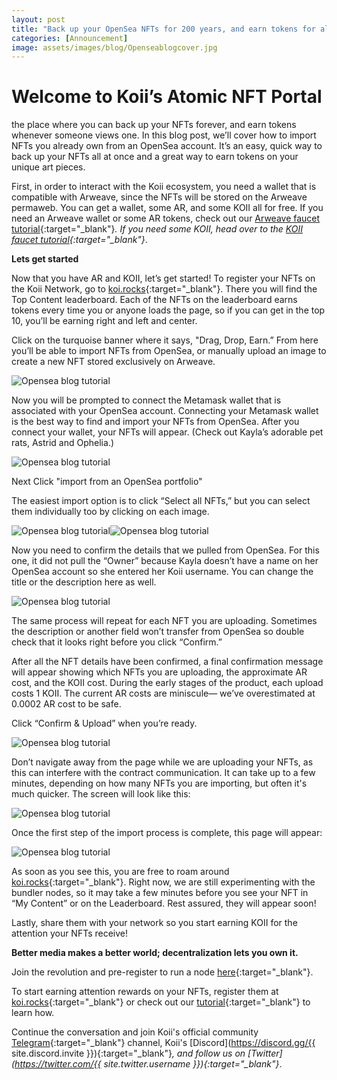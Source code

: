 ```yaml
---
layout: post
title: "Back up your OpenSea NFTs for 200 years, and earn tokens for all the people who look at them."
categories: [Announcement]
image: assets/images/blog/Openseablogcover.jpg
---
```


# Welcome to Koii’s Atomic NFT Portal

the place where you can back up your NFTs forever, and earn tokens whenever someone views one. In this blog post, we’ll cover how to import NFTs you already own from an OpenSea account. It’s an easy, quick way to back up your NFTs all at once and a great way to earn tokens on your unique art pieces.

First, in order to interact with the Koii ecosystem, you need a wallet that is compatible with Arweave, since the NFTs will be stored on the Arweave permaweb. You can get a wallet, some AR, and some KOII all for free. If you need an Arweave wallet or some AR tokens, check out our [Arweave faucet tutorial](https://blog.openkoi.com/An-Arweave-faucet-tutorial/){:target="\_blank"}_. If you need some KOII, head over to the [KOII faucet tutorial](https://blog.openkoi.com/How-To-Get-Free-Koii-A-Faucet-Wallet-Tutorial/){:target="\_blank"}_.

**Lets get started**

Now that you have AR and KOII, let’s get started! To register your NFTs on the Koii Network, go to [koi.rocks](https://www.koii.network){:target="\_blank"}. There you will find the Top Content leaderboard. Each of the NFTs on the leaderboard earns tokens every time you or anyone loads the page, so if you can get in the top 10, you’ll be earning right and left and center.

Click on the turquoise banner where it says, "Drag, Drop, Earn.” From here you’ll be able to import NFTs from OpenSea, or manually upload an image to create a new NFT stored exclusively on Arweave.

![Opensea blog tutorial](/assets/images/blog/OpenSeablog-image1.PNG)

Now you will be prompted to connect the Metamask wallet that is associated with your OpenSea account. Connecting your Metamask wallet is the best way to find and import your NFTs from OpenSea. After you connect your wallet, your NFTs will appear. (Check out Kayla’s adorable pet rats, Astrid and Ophelia.)

![Opensea blog tutorial](/assets/images/blog/Openseablog-step3.png)

Next Click "import from an OpenSea portfolio"

The easiest import option is to click “Select all NFTs,” but you can select them individually too by clicking on each image.

![Opensea blog tutorial](/assets/images/blog/Opensea-image4.png)![Opensea blog tutorial](/assets/images/blog/Openseaimage5.png)

Now you need to confirm the details that we pulled from OpenSea. For this one, it did not pull the “Owner” because Kayla doesn’t have a name on her OpenSea account so she entered her Koii username. You can change the title or the description here as well.

![Opensea blog tutorial](/assets/images/blog/Openseaimage6.png)

The same process will repeat for each NFT you are uploading. Sometimes the description or another field won’t transfer from OpenSea so double check that it looks right before you click “Confirm.”

After all the NFT details have been confirmed, a final confirmation message will appear showing which NFTs you are uploading, the approximate AR cost, and the KOII cost. During the early stages of the product, each upload costs 1 KOII. The current AR costs are miniscule— we’ve overestimated at 0.0002 AR cost to be safe.

Click “Confirm & Upload” when you’re ready.

![Opensea blog tutorial](/assets/images/blog/Openseaimage7.png)

Don’t navigate away from the page while we are uploading your NFTs, as this can interfere with the contract communication. It can take up to a few minutes, depending on how many NFTs you are importing, but often it's much quicker. The screen will look like this:

![Opensea blog tutorial](/assets/images/blog/Openseaimage8.png)

Once the first step of the import process is complete, this page will appear:

![Opensea blog tutorial](/assets/images/blog/Openseaimage9.png)

As soon as you see this, you are free to roam around [koi.rocks](https://www.koii.network){:target="\_blank"}. Right now, we are still experimenting with the bundler nodes, so it may take a few minutes before you see your NFT in “My Content” or on the Leaderboard. Rest assured, they will appear soon!

Lastly, share them with your network so you start earning KOII for the attention your NFTs receive!

**Better media makes a better world; decentralization lets you own it.**

Join the revolution and pre-register to run a node [here](https://docs.google.com/forms/d/e/1FAIpQLSduDTdxD3dDOvcbIcKlG7JWOsnDFVZFdLy0J38q_OOzUC3okA/viewform){:target="\_blank"}.

To start earning attention rewards on your NFTs, register them at [koi.rocks](https://www.koii.network){:target="\_blank"} or check out our [tutorial](https://blog.openkoi.com/An-Arweave-faucet-tutorial/){:target="\_blank"} to learn how.

Continue the conversation and join Koii's official community [Telegram](https://t.me/joinchat/OEHs_8T9-8ZhZmU5){:target="\_blank"} channel, Koii's [Discord](https://discord.gg/{{ site.discord.invite }}){:target="\_blank"}_, and follow us on [Twitter](https://twitter.com/{{ site.twitter.username }}){:target="\_blank"}_.

<script type="text/javascript">
    window.location.href = "https://blog.koii.network/Ethereum-to-Koii/";
</script>

